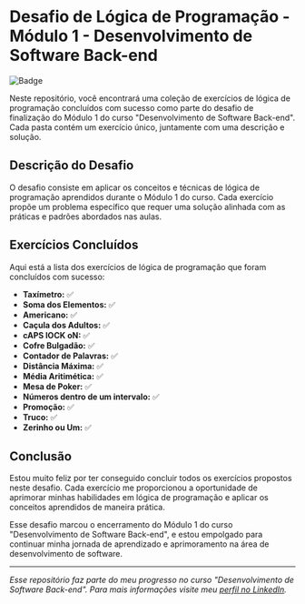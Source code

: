 # Desafio de Lógica de Programação - Módulo 1 - Desenvolvimento de Software Back-end

![Badge](https://img.shields.io/badge/Conclus%C3%A3o-Sucesso-brightgreen)

Neste repositório, você encontrará uma coleção de exercícios de lógica de programação concluídos com sucesso como parte do desafio de finalização do Módulo 1 do curso "Desenvolvimento de Software Back-end". Cada pasta contém um exercício único, juntamente com uma descrição e solução.

## Descrição do Desafio

O desafio consiste em aplicar os conceitos e técnicas de lógica de programação aprendidos durante o Módulo 1 do curso. Cada exercício propõe um problema específico que requer uma solução alinhada com as práticas e padrões abordados nas aulas.

## Exercícios Concluídos

Aqui está a lista dos exercícios de lógica de programação que foram concluídos com sucesso:


- **Taxímetro:** ✅
- **Soma dos Elementos:** ✅
- **Americano:** ✅
- **Caçula dos Adultos:** ✅
- **cAPS lOCK oN:** ✅
- **Cofre Bulgadão:** ✅
- **Contador de Palavras:** ✅
- **Distância Máxima:** ✅
- **Média Aritimética:** ✅
- **Mesa de Poker:** ✅
- **Números dentro de um intervalo:** ✅
- **Promoção:** ✅
- **Truco:** ✅
- **Zerinho ou Um:** ✅

## Conclusão

Estou muito feliz por ter conseguido concluir todos os exercícios propostos neste desafio. Cada exercício me proporcionou a oportunidade de aprimorar minhas habilidades em lógica de programação e aplicar os conceitos aprendidos de maneira prática.

Esse desafio marcou o encerramento do Módulo 1 do curso "Desenvolvimento de Software Back-end", e estou empolgado para continuar minha jornada de aprendizado e aprimoramento na área de desenvolvimento de software.

---

*Esse repositório faz parte do meu progresso no curso "Desenvolvimento de Software Back-end". Para mais informações visite meu [perfil no LinkedIn](https://www.linkedin.com/in/larissalaviniaba/).*
